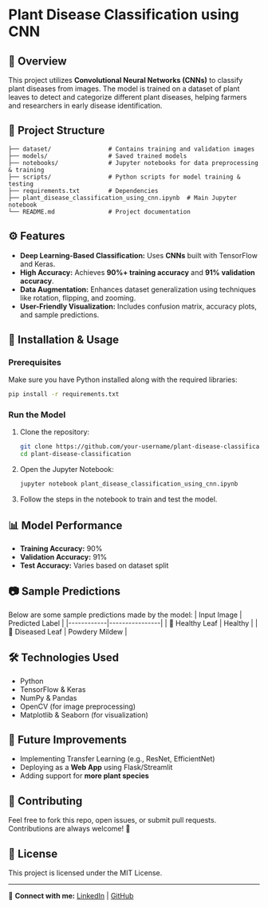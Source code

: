 # Plant Disease Classification using CNN

## 📌 Overview
This project utilizes **Convolutional Neural Networks (CNNs)** to classify plant diseases from images. The model is trained on a dataset of plant leaves to detect and categorize different plant diseases, helping farmers and researchers in early disease identification.

## 📂 Project Structure
```
├── dataset/                # Contains training and validation images
├── models/                 # Saved trained models
├── notebooks/              # Jupyter notebooks for data preprocessing & training
├── scripts/                # Python scripts for model training & testing
├── requirements.txt        # Dependencies
├── plant_disease_classification_using_cnn.ipynb  # Main Jupyter notebook
└── README.md               # Project documentation
```

## ⚙️ Features
- **Deep Learning-Based Classification:** Uses **CNNs** built with TensorFlow and Keras.
- **High Accuracy:** Achieves **90%+ training accuracy** and **91% validation accuracy**.
- **Data Augmentation:** Enhances dataset generalization using techniques like rotation, flipping, and zooming.
- **User-Friendly Visualization:** Includes confusion matrix, accuracy plots, and sample predictions.

## 🚀 Installation & Usage
### Prerequisites
Make sure you have Python installed along with the required libraries:
```bash
pip install -r requirements.txt
```

### Run the Model
1. Clone the repository:
   ```bash
   git clone https://github.com/your-username/plant-disease-classification.git
   cd plant-disease-classification
   ```
2. Open the Jupyter Notebook:
   ```bash
   jupyter notebook plant_disease_classification_using_cnn.ipynb
   ```
3. Follow the steps in the notebook to train and test the model.

## 📊 Model Performance
- **Training Accuracy:** 90%
- **Validation Accuracy:** 91%
- **Test Accuracy:** Varies based on dataset split

## 📷 Sample Predictions
Below are some sample predictions made by the model:
| Input Image | Predicted Label |
|------------|----------------|
| 🍃 Healthy Leaf | Healthy |
| 🍂 Diseased Leaf | Powdery Mildew |

## 🛠 Technologies Used
- Python
- TensorFlow & Keras
- NumPy & Pandas
- OpenCV (for image preprocessing)
- Matplotlib & Seaborn (for visualization)

## 📌 Future Improvements
- Implementing Transfer Learning (e.g., ResNet, EfficientNet)
- Deploying as a **Web App** using Flask/Streamlit
- Adding support for **more plant species**

## 🤝 Contributing
Feel free to fork this repo, open issues, or submit pull requests. Contributions are always welcome! 🚀

## 📜 License
This project is licensed under the MIT License.

---
🔗 **Connect with me:** [LinkedIn](https://www.linkedin.com/in/yxsh-agarwal/) | [GitHub](https://github.com/yxsh-uwu)

